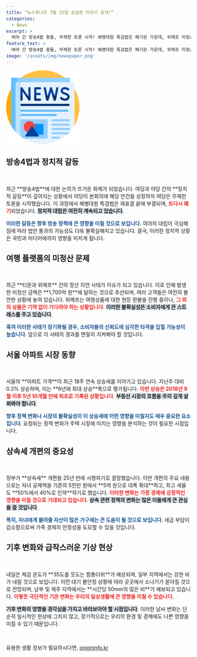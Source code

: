 ```yaml
---
title: “뉴스투나잇 7월 25일 궁금한 이야기 공개!”
categories:
  - News
excerpt: >
  여야 간 방송4법 충돌, 무제한 토론 시작! 해병대원 특검법은 폐기된 가운데, 위메프 미정산 1,700억, 서울 아파트값 18주 연속 상승, 그리고 25년 만의 상속세 대폭 손질 소식까지, 뜨거운 이슈가 넘치는 하루!
feature_text: >
  여야 간 방송4법 충돌, 무제한 토론 시작! 해병대원 특검법은 폐기된 가운데, 위메프 미정산 1,700억, 서울 아파트값 18주 연속 상승, 그리고 25년 만의 상속세 대폭 손질 소식까지, 뜨거운 이슈가 넘치는 하루!
image: '/assets/img/newspaper.png'
---
```


<p><img src="/assets/img/newspaper.png" alt="kimp 속보" /></p>

<h2 data-ke-size="size26">방송4법과 정치적 갈등</h2>

<p data-ke-size="size16">&nbsp;</p>

<p data-ke-size="size16">최근 **방송4법**에 대한 논의가 뜨거운 화제가 되었습니다. 여당과 야당 간의 **정치적 갈등**이 깊어지는 상황에서 야당이 본회의에 해당 안건을 상정하자 여당은 무제한 토론을 시작했습니다. 이 과정에서 해병대원 특검법은 재표결 끝에 부결되며, <b><span style="color: #ee2323;">또다시 폐기</span></b>되었습니다. <b><span style="background-color: #21538527;">정치적 대립은 여전히 계속되고 있습니다</span></b>.</p>

<p data-ke-size="size16"><b><span style="color: #1a5490;">이러한 갈등은 향후 방송 정책에 큰 영향을 미칠 것으로 보입니다</span></b>. 여야의 대립이 극심해짐에 따라 법안 통과의 가능성도 더욱 불확실해지고 있습니다. 결국, 이러한 정치적 상황은 국민과 미디어에까지 영향을 미치게 됩니다.</p>

<h2 data-ke-size="size26">여행 플랫폼의 미정산 문제</h2>

<p data-ke-size="size16">&nbsp;</p>

<p data-ke-size="size16">최근 **티몬과 위메프** 간의 정산 지연 사태가 이슈가 되고 있습니다. 이로 인해 발생한 미정산 금액은 **1,700억 원**에 달하는 것으로 추산되며, 여러 고객들은 여전히 불안한 상황에 놓여 있습니다. 위메프는 여행상품에 대한 현장 환불을 진행 중이나, <b><span style="color: #ee2323;">그 외의 상품은 기약 없이 기다려야 하는 상황입니다</span></b>. <b><span style="background-color: #21538527;">이러한 불확실성은 소비자에게 큰 스트레스를 주고 있습니다</span></b>.</p>

<p data-ke-size="size16"><b><span style="color: #1a5490;">혹여 이러한 사태가 장기화될 경우, 소비자들의 신뢰도에 심각한 타격을 입힐 가능성이 높습니다</span></b>. 앞으로 이 사태의 경과를 면밀히 지켜봐야 할 것입니다.</p>

<h2 data-ke-size="size26">서울 아파트 시장 동향</h2>

<p data-ke-size="size16">&nbsp;</p>

<p data-ke-size="size16">서울의 **아파트 가격**이 최근 18주 연속 상승세를 이어가고 있습니다. 지난주 대비 0.3% 상승하며, 이는 **6년래 최대 상승**폭으로 평가됩니다. <b><span style="color: #ee2323;">이번 상승은 2018년 9월 이후 5년 10개월 만에 최초로 기록된 상황입니다</span></b>. <b><span style="background-color: #21538527;">부동산 시장의 흐름을 주의 깊게 살펴봐야 합니다</span></b>.</p>

<p data-ke-size="size16"><b><span style="color: #1a5490;">향후 정책 변화나 시장의 불확실성이 이 상승세에 어떤 영향을 미칠지도 매우 중요한 요소입니다</span></b>. 요청되는 정책 변화가 주택 시장에 미치는 영향을 분석하는 것이 필요한 시점입니다.</p>

<h2 data-ke-size="size26">상속세 개편의 중요성</h2>

<p data-ke-size="size16">&nbsp;</p>

<p data-ke-size="size16">정부가 **상속세** 개편을 25년 만에 시행하기로 결정했습니다. 이번 개편의 주요 내용으로는 자녀 공제액을 기존의 5천만 원에서 **5억 원으로 대폭 확대**하고, 최고 세율도 **50%에서 40%로 인하**하기로 했습니다. <b><span style="color: #ee2323;">이러한 변화는 가정 경제에 긍정적인 영향을 미칠 것으로 기대되고 있습니다</span></b>. <b><span style="background-color: #21538527;">상속 관련 정책의 변화는 많은 이들에게 큰 관심을 끌 것입니다</span></b>.</p>

<p data-ke-size="size16"><b><span style="color: #1a5490;">특히, 자녀에게 물려줄 자산이 많은 가구에는 큰 도움이 될 것으로 보입니다</span></b>. 세금 부담이 감소함으로써 가족 경제의 안정성을 도모할 수 있을 것입니다.</p>

<h2 data-ke-size="size26">기후 변화와 급작스러운 기상 현상</h2>

<p data-ke-size="size16">&nbsp;</p>

<p data-ke-size="size16">내일은 체감 온도가 **35도를 웃도는 찜통더위**가 예상되며, 일부 지역에서는 강한 비가 내릴 것으로 보입니다. 이런 대기 불안정 상황에 따라 곳곳에서 소나기가 쏟아질 것으로 전망되며, 남부 및 제주 지역에서는 **시간당 50mm의 많은 비**가 예보되고 있습니다. <b><span style="color: #ee2323;">이렇듯 극단적인 기온 변화는 우리의 일상생활에 큰 영향을 미칠 수 있습니다</span></b>.</p>

<p data-ke-size="size16"><b><span style="background-color: #21538527;">기후 변화의 영향을 경각심을 가지고 바라보아야 할 시점입니다</span></b>. 이러한 날씨 변화는 단순히 일시적인 현상에 그치지 않고, 장기적으로는 우리의 환경 및 경제에도 나쁜 영향을 미칠 수 있기 때문입니다.</p>

<p data-ke-size="size16">&nbsp;</p>
유용한 생활 정보가 필요하시다면, <a href="https://onioninfo.kr" rel="dofollow">onioninfo.kr</a>


